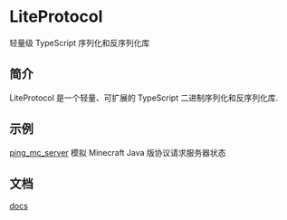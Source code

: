 # LiteProtocol

轻量级 TypeScript 序列化和反序列化库

## 简介

LiteProtocol 是一个轻量、可扩展的 TypeScript 二进制序列化和反序列化库.

## 示例

[ping_mc_server](/example/ping_mc_server.ts) 模拟 Minecraft Java 版协议请求服务器状态

## 文档

[docs](/docs/index.md)
